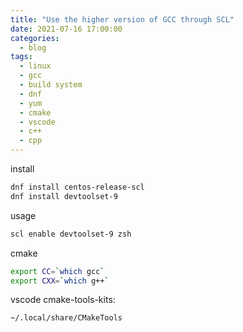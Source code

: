 ```yaml
---
title: "Use the higher version of GCC through SCL"
date: 2021-07-16 17:00:00
categories:
  - blog
tags:
  - linux
  - gcc
  - build system
  - dnf
  - yum
  - cmake
  - vscode
  - c++
  - cpp
---
```


install

```bash
dnf install centos-release-scl
dnf install devtoolset-9
```

usage

```bash
scl enable devtoolset-9 zsh
```

cmake

```bash
export CC=`which gcc`
export CXX=`which g++`
```

vscode cmake-tools-kits:

```bash
~/.local/share/CMakeTools
```
